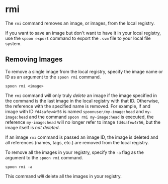 # rmi

The `rmi` command removes an image, or images, from the local registry. 

If you want to save an image but don't want to have it in your local registry, use the `spoon export` command to export the `.svm` file to your local file system. 

## Removing Images

To remove a single image from the local registry, specify the image name or ID as an argument to the `spoon rmi` command. 

	spoon rmi <image>

The `rmi` command will only truly *delete* an image if the image specified in the command is the last image in the local registry with that ID. Otherwise, the reference with the specified name is removed. For example, if and image with ID `fd4safew4r56` is named `spoonuser/my-image:head` and `my-image:head` and the command `spoon rmi my-image:head` is executed, the reference `my-image:head` will no longer refer to image `fd4safew4r56`, but the image itself is *not deleted*. 

If an image `rmi` command is passed an image ID, the image is deleted and all references (names, tags, etc.) are removed from the local registry. 

To remove all the images in your registry, specify the `-a` flag as the argument to the `spoon rmi` command. 

	spoon rmi -a

This command *will* delete all the images in your registry. 

